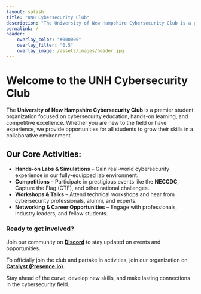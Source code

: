 ```yaml
---
layout: splash
title: "UNH Cybersecurity Club"
description: "The University of New Hampshire Cybersecurity Club is a premier student organization focused on cybersecurity education, hands-on learning, and competitive excellence."
permalink: /
header:
    overlay_color: "#000000"
    overlay_filter: "0.5"
    overlay_image: /assets/images/header.jpg
---
```


# Welcome to the UNH Cybersecurity Club

The **University of New Hampshire Cybersecurity Club** is a premier student organization focused on cybersecurity education, hands-on learning, and competitive excellence. Whether you are new to the field or have experience, we provide opportunities for all students to grow their skills in a collaborative environment.

## Our Core Activities:
- **Hands-on Labs & Simulations** – Gain real-world cybersecurity experience in our fully-equipped lab environment.
- **Competitions** – Participate in prestigious events like the **NECCDC**, Capture the Flag (CTF), and other national challenges.
- **Workshops & Talks** – Attend technical workshops and hear from cybersecurity professionals, alumni, and experts.
- **Networking & Career Opportunities** – Engage with professionals, industry leaders, and fellow students.

### Ready to get involved?  
Join our community on **[Discord](https://discord.gg/h38HDWKTZ2)** to stay updated on events and opportunities.

To officially join the club and partake in activities, join our organization on **[Catalyst (Presence.io)](https://unh.presence.io/organization/cybersecurity-club)**.

Stay ahead of the curve, develop new skills, and make lasting connections in the cybersecurity field.
